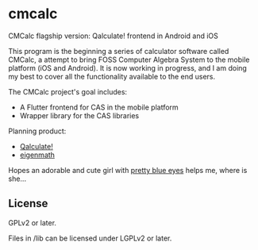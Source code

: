 # cmcalc

CMCalc flagship version: Qalculate! frontend in Android and iOS

This program is the beginning a series of calculator software called CMCalc, a attempt to bring 
FOSS Computer Algebra System to the mobile platform (iOS and Android). It is now working in 
progress, and I am doing my best to cover all the functionality available to the end users.

The CMCalc project's goal includes:
 - A Flutter frontend for CAS in the mobile platform
 - Wrapper library for the CAS libraries

Planning product:
 - [Qalculate!](http://qalculate.github.io/)
 - [eigenmath](https://georgeweigt.github.io/)

Hopes an adorable and cute girl with [pretty blue eyes](https://www.youtube.com/watch?v=r1of21efNtk) 
helps me, where is she...

## License

GPLv2 or later.

Files in /lib can be licensed under LGPLv2 or later.

